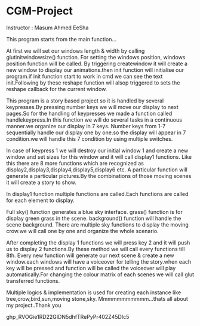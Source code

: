 # CGM-Project
Instructor :  Masum Ahmed EeSha

This  program starts from the main function…

At first we will set our windows length & width by calling glutinitwindowsize() function.
For setting the windows position,  windows position function will be called.
By triggering createwindow it will create a new window to display our animations.then init function will initialise our program.if init function start to work in cmd  we can see the text init.Following by these reshape function will alsop triggered to sets the reshape callback for the current window.

This program is a story based project so it is handled by several keypresses.By pressing number keys we will move our display to next pages.So for the handling of keypresses we made a function called handlekeypress.In this function we will do several tasks in a continuous manner.we organize our display in 7 keys. Number keys from 1-7 sequentially handle our display one by one.so the display will appear in 7 condition.we will handle this 7 condition by using multiple switches.

In case of keypress 1 we will destroy our initial window 1 and create a new window and set sizes for this window and it will call display1 functions. Like this there are 8 more functions which are recognized as display2,display3,display4,display5,display6 etc.
A particular function will generate a particular pictures.By the combinations of those moving scenes it will create a story to show.

In display1 function multiple functions are called.Each functions are called for each element to display.

Full sky() function generates a blue sky interface.
grass() function is for display green grass in the scene.
background() function will handle the scene background.
There are multiple sky functions to display the moving crow.we will call one by one and organize the whole scenario.

After completing the display 1 functions we will press key 2 and it will push us to display 2 functions.By these method we will call every functions till 8th.
Every new function will generate our next scene & create a new window.each windows will have a voiceover for telling the story.when each key will be pressed and function will be called the voiceover will play automatically.For changing the colour matrix of each scenes we will call glut transferred functions.

Multiple logics & implementation is used for creating each instance like tree,crow,bird,sun,moving stone,sky.
Mmmmmmmmmmm…thats all about my project..Thank you 

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



